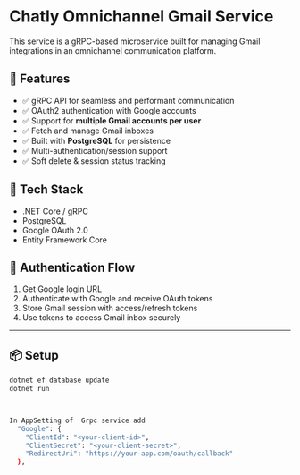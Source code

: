 # Chatly Omnichannel Gmail Service

This service is a gRPC-based microservice built for managing Gmail integrations in an omnichannel communication platform.

## 🚀 Features

- ✅ gRPC API for seamless and performant communication
- ✅ OAuth2 authentication with Google accounts
- ✅ Support for **multiple Gmail accounts per user**
- ✅ Fetch and manage Gmail inboxes
- ✅ Built with **PostgreSQL** for persistence
- ✅ Multi-authentication/session support
- ✅ Soft delete & session status tracking

## 🔧 Tech Stack

- .NET Core / gRPC
- PostgreSQL
- Google OAuth 2.0
- Entity Framework Core

## 🔐 Authentication Flow

1. Get Google login URL
2. Authenticate with Google and receive OAuth tokens
3. Store Gmail session with access/refresh tokens
4. Use tokens to access Gmail inbox securely

---

## 📦 Setup

```bash
dotnet ef database update
dotnet run



In AppSetting of  Grpc service add
  "Google": {
    "ClientId": "<your-client-id>",
    "ClientSecret": "<your-client-secret>",
    "RedirectUri": "https://your-app.com/oauth/callback"
  },


